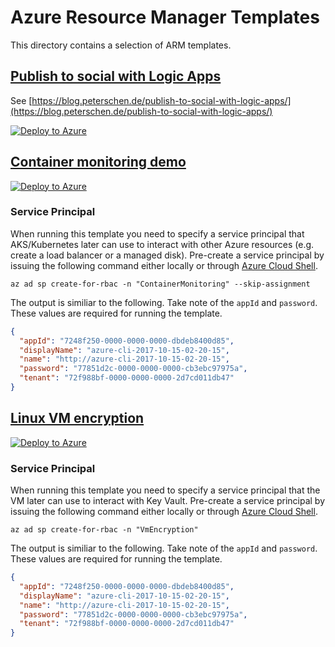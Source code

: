 # Azure Resource Manager Templates #
This directory contains a selection of ARM templates.

## [Publish to social with Logic Apps](publish-to-social-with-logic-apps/azuredeploy.json) ##
See [https://blog.peterschen.de/publish-to-social-with-logic-apps/](https://blog.peterschen.de/publish-to-social-with-logic-apps/)

[![Deploy to Azure](https://azuredeploy.net/deploybutton.png)](https://portal.azure.com/#create/Microsoft.Template/uri/https%3A%2F%2Fgithub.com%2Fpeterschen%2Fblog%2Fblob%2Fmaster%2Ftemplates%2Fpublish-to-social-with-logic-apps%2Fazuredeploy.json)

## [Container monitoring demo](container-monitoring-demo/azuredeploy.json) ##
[![Deploy to Azure](https://azuredeploy.net/deploybutton.png)](https://portal.azure.com/#create/Microsoft.Template/uri/https%3A%2F%2Fgithub.com%2Fpeterschen%2Fblog%2Fblob%2Fmaster%2Ftemplates%2Fcontainer-monitoring-demo%2Fazuredeploy.json)

### Service Principal ###
When running this template you need to specify a service principal that AKS/Kubernetes later can use to interact with other Azure resources (e.g. create a load balancer or a managed disk). Pre-create a service principal by issuing the following command either locally or through [Azure Cloud Shell](https://shell.azure.com).

```Shell
az ad sp create-for-rbac -n "ContainerMonitoring" --skip-assignment
```

The output is similiar to the following. Take note of the `appId` and `password`. These values are required for running the template.

```JSON
{
  "appId": "7248f250-0000-0000-0000-dbdeb8400d85",
  "displayName": "azure-cli-2017-10-15-02-20-15",
  "name": "http://azure-cli-2017-10-15-02-20-15",
  "password": "77851d2c-0000-0000-0000-cb3ebc97975a",
  "tenant": "72f988bf-0000-0000-0000-2d7cd011db47"
}
```

## [Linux VM encryption](linux-vm-encryption/azuredeploy.json) ##
[![Deploy to Azure](https://azuredeploy.net/deploybutton.png)](https://portal.azure.com/#create/Microsoft.Template/uri/https%3A%2F%2Fgithub.com%2Fpeterschen%2Fblog%2Fblob%2Fmaster%2Ftemplates%2Flinux-vm-encryption%2Fazuredeploy.json)

### Service Principal ###
When running this template you need to specify a service principal that the VM later can use to interact with Key Vault. Pre-create a service principal by issuing the following command either locally or through [Azure Cloud Shell](https://shell.azure.com).

```Shell
az ad sp create-for-rbac -n "VmEncryption"
```

The output is similiar to the following. Take note of the `appId` and `password`. These values are required for running the template.

```JSON
{
  "appId": "7248f250-0000-0000-0000-dbdeb8400d85",
  "displayName": "azure-cli-2017-10-15-02-20-15",
  "name": "http://azure-cli-2017-10-15-02-20-15",
  "password": "77851d2c-0000-0000-0000-cb3ebc97975a",
  "tenant": "72f988bf-0000-0000-0000-2d7cd011db47"
}
```